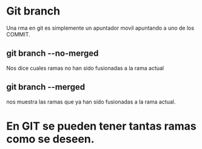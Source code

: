# Git branch
Una rma en git es simplemente un apuntador movil apuntando a uno de los COMMIT.


## git branch --no-merged

Nos dice cuales ramas no han sido fusionadas a la rama actual

## git branch --merged
nos muestra las ramas que ya han sido fusionadas a la rama actual.

# En GIT se pueden tener tantas ramas como se deseen.

